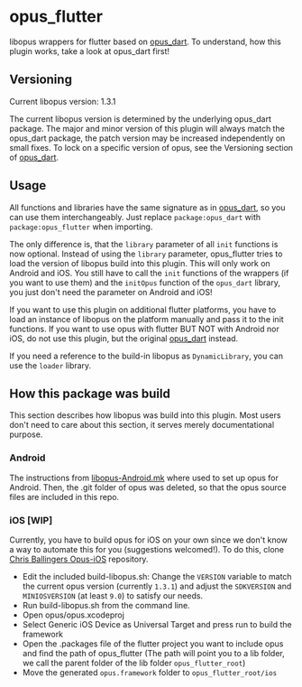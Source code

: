 # opus_flutter
libopus wrappers for flutter based on [opus_dart](https://pub.dev/packages/opus_dart).
To understand, how this plugin works, take a look at opus_dart first!

## Versioning
Current libopus version: 1.3.1

The current libopus version is determined by the underlying opus_dart package.
The major and minor version of this plugin will always match the opus_dart package, the patch version may be increased independently on small fixes.
To lock on a specific version of opus, see the Versioning section of [opus_dart](https://pub.dev/packages/opus_dart).

## Usage
All functions and libraries have the same signature as in [opus_dart](https://pub.dev/packages/opus_dart), so you can use them
interchangeably. Just replace `package:opus_dart` with `package:opus_flutter` when importing.

The only difference is, that the `library` parameter of all `init` functions is now optional.
Instead of using the `library` parameter, opus_flutter tries to load the version of libopus build into this plugin.
This will only work on Android and iOS. You still have to call the `init` functions of the wrappers (if you want to use them)
and the `initOpus` function of the `opus_dart` library, you just don't need the parameter on Android and iOS!

If you want to use this plugin on additional flutter platforms, you have to
load an instance of libopus on the platform manually and pass it to the init functions. If you want to use opus
with flutter BUT NOT with Android nor iOS, do not use this plugin, but the original [opus_dart](https://pub.dev/packages/opus_dart) instead.

If you need a reference to the build-in libopus as `DynamicLibrary`, you can use the `loader` library.

## How this package was build
This section describes how libopus was build into this plugin.
Most users don't need to care about this section, it serves merely documentational purpose.

### Android
The instructions from [libopus-Android.mk](https://github.com/EPNW/libopus-Android.mk) where used to set up opus for Android. Then, the .git folder of opus was deleted, so that the opus source files are included in this repo.

### iOS [WIP]
Currently, you have to build opus for iOS on your own since we don't know a way to automate this for you (suggestions welcomed!).
To do this, clone [Chris Ballingers Opus-iOS](https://github.com/chrisballinger/Opus-iOS) repository.
* Edit the included build-libopus.sh:
Change the `VERSION` variable to match the current opus version (currently `1.3.1`) and adjust the `SDKVERSION` and `MINIOSVERSION` (at least `9.0`) to satisfy our needs.
* Run build-libopus.sh from the command line.
* Open opus/opus.xcodeproj
* Select Generic iOS Device as Universal Target and press run to build the framework
* Open the .packages file of the flutter project you want to include opus and find the path of opus_flutter
 (The path will point you to a lib folder, we call the parent folder of the lib folder `opus_flutter_root`)
* Move the generated `opus.framework` folder to `opus_flutter_root/ios`
